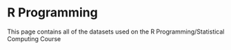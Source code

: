 # R Programming

This page contains all of the datasets used on the R Programming/Statistical Computing Course
